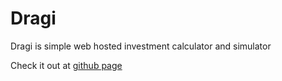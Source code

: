 # Dragi

Dragi is simple web hosted investment calculator and simulator

Check it out at [github page](https://ipazanin.github.io/dragi/)

